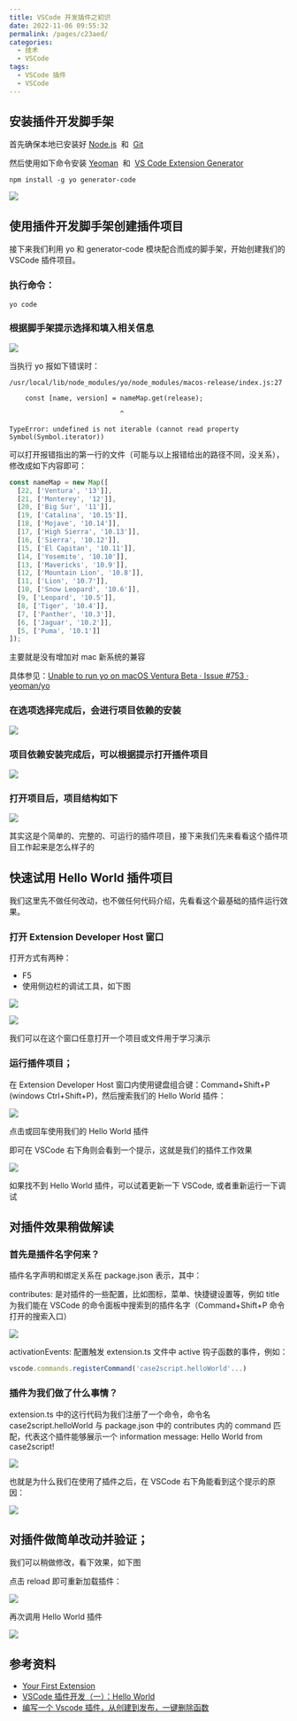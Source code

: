 ```yaml
---
title: VSCode 开发插件之初识
date: 2022-11-06 09:55:32
permalink: /pages/c23aed/
categories:
  - 技术
  - VSCode
tags:
  - VSCode 插件
  - VSCode
---
```


## 安装插件开发脚手架

首先确保本地已安装好 [Node.js](https://nodejs.org/en/)  和  [Git](https://git-scm.com/)

然后使用如下命令安装 [Yeoman](https://yeoman.io/)  和  [VS Code Extension Generator](https://www.npmjs.com/package/generator-code)

```
npm install -g yo generator-code
```

![](../../.vuepress/public/img/vscode/141.jpg)

## 使用插件开发脚手架创建插件项目

接下来我们利用 yo 和 generator-code 模块配合而成的脚手架，开始创建我们的 VSCode 插件项目。

### 执行命令：

```
yo code
```

### 根据脚手架提示选择和填入相关信息

![](../../.vuepress/public/img/vscode/142.jpg)

当执行 yo 报如下错误时：

```
/usr/local/lib/node_modules/yo/node_modules/macos-release/index.js:27

	const [name, version] = nameMap.get(release);

	                        ^

TypeError: undefined is not iterable (cannot read property Symbol(Symbol.iterator))
```

可以打开报错指出的第一行的文件（可能与以上报错给出的路径不同，没关系），修改成如下内容即可：

```js
const nameMap = new Map([
  [22, ['Ventura', '13']],
  [21, ['Monterey', '12']],
  [20, ['Big Sur', '11']],
  [19, ['Catalina', '10.15']],
  [18, ['Mojave', '10.14']],
  [17, ['High Sierra', '10.13']],
  [16, ['Sierra', '10.12']],
  [15, ['El Capitan', '10.11']],
  [14, ['Yosemite', '10.10']],
  [13, ['Mavericks', '10.9']],
  [12, ['Mountain Lion', '10.8']],
  [11, ['Lion', '10.7']],
  [10, ['Snow Leopard', '10.6']],
  [9, ['Leopard', '10.5']],
  [8, ['Tiger', '10.4']],
  [7, ['Panther', '10.3']],
  [6, ['Jaguar', '10.2']],
  [5, ['Puma', '10.1']]
]);
```

主要就是没有增加对 mac 新系统的兼容

具体参见：[Unable to run yo on macOS Ventura Beta · Issue #753 · yeoman/yo](https://github.com/yeoman/yo/issues/753)

### 在选项选择完成后，会进行项目依赖的安装

![](../../.vuepress/public/img/vscode/143.jpg)

### 项目依赖安装完成后，可以根据提示打开插件项目

![](../../.vuepress/public/img/vscode/144.jpg)

### 打开项目后，项目结构如下

![](../../.vuepress/public/img/vscode/145.jpg)

其实这是个简单的、完整的、可运行的插件项目，接下来我们先来看看这个插件项目工作起来是怎么样子的

## 快速试用 Hello World 插件项目

我们这里先不做任何改动，也不做任何代码介绍，先看看这个最基础的插件运行效果。

### 打开 Extension Developer Host 窗口

打开方式有两种：

- F5
- 使用侧边栏的调试工具，如下图

![](../../.vuepress/public/img/vscode/146.jpg)

![](../../.vuepress/public/img/vscode/147.jpg)

我们可以在这个窗口任意打开一个项目或文件用于学习演示

### 运行插件项目；

在 Extension Developer Host 窗口内使用键盘组合键：Command+Shift+P (windows Ctrl+Shift+P)，然后搜索我们的 Hello World 插件：

![](../../.vuepress/public/img/vscode/148.jpg)

点击或回车使用我们的 Hello World 插件

即可在 VSCode 右下角则会看到一个提示，这就是我们的插件工作效果

![](../../.vuepress/public/img/vscode/149.jpg)

如果找不到 Hello World 插件，可以试着更新一下 VSCode, 或者重新运行一下调试

## 对插件效果稍做解读

### 首先是插件名字何来？

插件名字声明和绑定关系在 package.json 表示，其中：

contributes: 是对插件的一些配置，比如图标，菜单、快捷键设置等，例如 title 为我们能在 VSCode 的命令面板中搜索到的插件名字（Command+Shift+P 命令打开的搜索入口）

![](../../.vuepress/public/img/vscode/150.jpg)

activationEvents: 配置触发 extension.ts 文件中 active 钩子函数的事件，例如：

```js
vscode.commands.registerCommand('case2script.helloWorld'...)
```

### 插件为我们做了什么事情？

extension.ts 中的这行代码为我们注册了一个命令，命令名 case2script.helloWorld 与 package.json 中的 contributes 内的 command 匹配，代表这个插件能够展示一个 information message: Hello World from case2script!

![](../../.vuepress/public/img/vscode/151.jpg)

也就是为什么我们在使用了插件之后，在 VSCode 右下角能看到这个提示的原因：

![](../../.vuepress/public/img/vscode/149.jpg)

## 对插件做简单改动并验证；

我们可以稍做修改，看下效果，如下图

点击 reload 即可重新加载插件：

![](../../.vuepress/public/img/vscode/153.jpg)

再次调用 Hello World 插件

![](../../.vuepress/public/img/vscode/154.jpg)

## 参考资料

- [Your First Extension](https://code.visualstudio.com/api/get-started/your-first-extension)
- [VSCode 插件开发（一）：Hello World](https://www.jianshu.com/p/72972778c855)
- [编写一个 Vscode 插件，从创建到发布，一键删除函数](https://www.bilibili.com/video/BV1bG4y1n78A)
